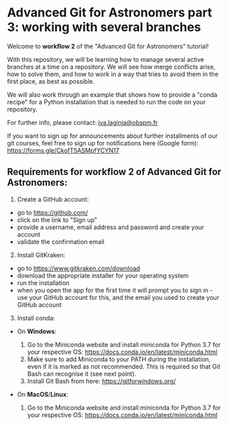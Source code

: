 # Advanced Git for Astronomers part 3: working with several branches

Welcome to **workflow 2** of the "Advanced Git for Astronomers" tutorial!

With this repository, we  will be learning how to manage several active branches at a time on a repository. We will 
see how merge conflicts arise, how to solve them, and how to work in a way that tries to avoid them in the first place, 
as best as possible.

We will also work through an example that shows how to provide a "conda recipe" for a Python installation that 
is needed to run the code on your repository.

For further info, please contact:
iva.laginja@obspm.fr

If you want to sign up for announcements about further installments of our git courses, feel free to sign up for notifications here (Google form):
https://forms.gle/CkofT5ASMpfYCYN17


## Requirements for workflow 2 of Advanced Git for Astronomers:

1. Create a GitHub account:
  - go to https://github.com/
  - click on the link to "Sign up"
  - provide a username, email address and password and create your account
  - validate the confirmation email
  
2. Install GitKraken:
  - go to https://www.gitkraken.com/download
  - download the appropriate installer for your operating system
  - run the installation
  - when you open the app for the first time it will prompt you to sign in - use your GitHub account for this, and 
  the email you used to create your GitHub account
  
3. Install conda:
  - On **Windows**:
    1. Go to the Miniconda website and install miniconda for Python 3.7 for your respective OS: https://docs.conda.io/en/latest/miniconda.html
    2. Make sure to add Miniconda to your PATH during the installation, even if it is marked as not recommended. This is required so that Git Bash can recognise it (see next point).
    3. Install Git Bash from here: https://gitforwindows.org/
    
  - On **MacOS**/**Linux**:
    1. Go to the Miniconda website and install miniconda for Python 3.7 for your respective OS: https://docs.conda.io/en/latest/miniconda.html